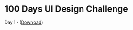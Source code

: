 # 100 Days UI Design Challenge

Day 1 - (<a href="https://cdn.jsdelivr.net/gh/R4wand-krd/100-Days-UI-Design-Challenge@main/Day1.apk">Download</a>)
